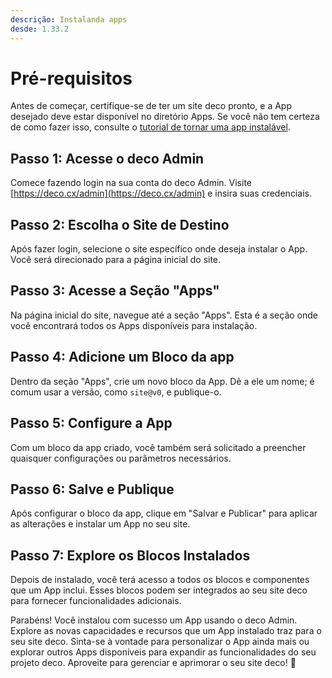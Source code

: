 ```yaml
---
descrição: Instalanda apps
desde: 1.33.2
---
```


# Pré-requisitos

Antes de começar, certifique-se de ter um site deco pronto, e a App desejado deve estar disponível no diretório Apps. Se você não tem certeza de como fazer isso, consulte o [tutorial de tornar uma app instalável](/docs/en/developing/making-an-app-installable).

## Passo 1: Acesse o deco Admin

Comece fazendo login na sua conta do deco Admin. Visite [https://deco.cx/admin](https://deco.cx/admin) e insira suas credenciais.

## Passo 2: Escolha o Site de Destino

Após fazer login, selecione o site específico onde deseja instalar o App. Você será direcionado para a página inicial do site.

## Passo 3: Acesse a Seção "Apps"

Na página inicial do site, navegue até a seção "Apps". Esta é a seção onde você encontrará todos os Apps disponíveis para instalação.

## Passo 4: Adicione um Bloco da app

Dentro da seção "Apps", crie um novo bloco da App. Dê a ele um nome; é comum usar a versão, como `site@v0`, e publique-o.

## Passo 5: Configure a App

Com um bloco da app criado, você também será solicitado a preencher quaisquer configurações ou parâmetros necessários.

## Passo 6: Salve e Publique

Após configurar o bloco da app, clique em "Salvar e Publicar" para aplicar as alterações e instalar um App no seu site.

## Passo 7: Explore os Blocos Instalados

Depois de instalado, você terá acesso a todos os blocos e componentes que um App inclui. Esses blocos podem ser integrados ao seu site deco para fornecer funcionalidades adicionais.

Parabéns! Você instalou com sucesso um App usando o deco Admin. Explore as novas capacidades e recursos que um App instalado traz para o seu site deco. Sinta-se à vontade para personalizar o App ainda mais ou explorar outros Apps disponíveis para expandir as funcionalidades do seu projeto deco. Aproveite para gerenciar e aprimorar o seu site deco! 🚀
